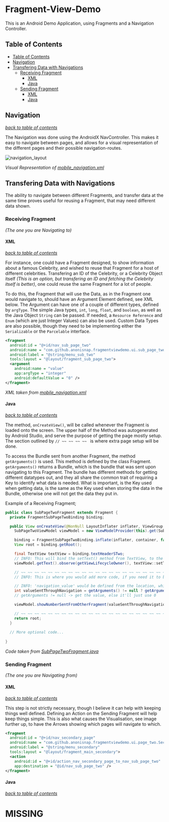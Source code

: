# Fragment-View-Demo

This is an Android Demo Application, using Fragments and a Navigation Controller.
## Table of Contents
- [Table of Contents](#table-of-contents)
- [Navigation](#navigation)
- [Transfering Data with Navigations](#transfering-data-with-navigations)
    - [Receiving Fragment](#receiving-fragment)
        - [XML](#xml)
        - [Java](#java)
    - [Sending Fragment](#sending-fragment)
        - [XML](#xml-1)
        - [Java](#java-1)

## Navigation

*[back to table of contents](#table-of-contents)*

The Navigation was done using the AndroidX NavController. This makes it easy to navigate between pages, and allows for a visual representation of the different pages and their possible navigation-routes.

![navigation_layout](https://user-images.githubusercontent.com/42655737/160244516-562b2ad8-87bc-40b4-ba38-3808fc6a3257.png)

*Visual Representation of [mobile_navigation.xml](https://github.com/anonisnap/Fragment-View-Demo/blob/master/app/src/main/res/navigation/mobile_navigation.xml)*

## Transfering Data with Navigations

The ability to navigate between different Fragments, and transfer data at the same time proves useful for reusing a Fragment, that may need different data shown.

### Receiving Fragment

*(The one you are Navigating to)*

#### XML

*[back to table of contents](#table-of-contents)*

For instance, one could have a Fragment designed, to show information about a famous Celebrity, and wished to reuse that Fragment for a host of different celebrities. Transfering an ID of the Celebrity, or a Celebrity Object itself *(This is an option, but transfering an ID and fetching the Celebrity itself is better)*, one could reuse the same Fragment for a lot of people.

To do this, the Fragment that will use the Data, as in the Fragment one would navigate to, should have an Argument Element defined, see XML below. The Argument can have one of a couple of different types, defined by `argType`. The simple Java types, `int`, `long`, `float`, and `boolean`, as well as the Java Object `String` can be passed. If needed, a `Resource Reference` and `Enum` (which are just Integer Values) can also be used. Custom Data Types are also possible, though they need to be implementing either the `Serializable` or the `Parcelable` interface.

```xml
<fragment
  android:id = "@+id/nav_sub_page_two"
  android:name = "com.github.anonisnap.fragmentviewdemo.ui.sub_page_two.SubPageTwoFragment"
  android:label = "@string/menu_sub_two"
  tools:layout = "@layout/fragment_sub_page_two">
  <argument
    android:name = "value"
    app:argType = "integer"
    android:defaultValue = "0" />
</fragment>
```
*XML taken from [mobile_navigation.xml](https://github.com/anonisnap/Fragment-View-Demo/blob/master/app/src/main/res/navigation/mobile_navigation.xml)*

#### Java

*[back to table of contents](#table-of-contents)*

The method, `onCreateView()`, will be called whenever the Fragment is loaded onto the screen. The upper half of the Method was autogenerated by Android Studio, and serve the purpose of getting the page mostly setup. The section outlined by `// ~~ ~~ ~~ ~~ ` is where extra page setup will be done.

To access the Bundle sent from another Fragment, the method `getArguments()` is used. This method is defined by the class Fragment. `getArguments()` returns a Bundle, which is the bundle that was sent upon navigating to this Fragment. The bundle has different methods for getting different datatypes out, and they all share the common trait of requiring a Key to identify what data is needed. What is important, is the Key used when getting data, is the same as the Key used when storing the data in the Bundle, otherwise one will not get the data they put in.

Example of a Receiving Fragment;

```java
public class SubPageTwoFragment extends Fragment {
  private FragmentSubPageTwoBinding binding;

  public View onCreateView(@NonNull LayoutInflater inflater, ViewGroup container, Bundle savedInstanceState) {
    SubPageTwoViewModel viewModel = new ViewModelProvider(this).get(SubPageTwoViewModel.class);

    binding = FragmentSubPageTwoBinding.inflate(inflater, container, false);
    View root = binding.getRoot();

    final TextView textView = binding.textHeaderSTwo;
    // INFO: This will bind the setText() method from TextView, to the LiveData present in the ViewModel. So when the LiveData changes, the setText will be called
    viewModel.getText().observe(getViewLifecycleOwner(), textView::setText);

    // ~~ ~~ ~~ ~~ ~~ ~~ ~~ ~~ ~~ ~~ ~~ ~~ ~~ ~~ ~~ ~~ ~~ ~~ ~~ ~~ ~~ ~~ ~~ ~~ ~~ ~~ ~~ ~~ ~~ ~~ ~~ ~~ ~~ ~~ ~~ ~~ ~~ ~~ ~~ ~~ ~~ ~~ ~~
    // INFO: This is where you would add more code, if you need it to be run on Page Initialisation

    // INFO: 'navigation_value' would be defined from the location, which initiates the navigation to here
    int valueSentThroughNavigation = getArguments() != null ? getArguments().getInt("navigation_value") : 0;
    // getArguments != null -> get the value, else it'll just use 0

    viewModel.showNumberSentFromOtherFragment(valueSentThroughNavigation);

    // ~~ ~~ ~~ ~~ ~~ ~~ ~~ ~~ ~~ ~~ ~~ ~~ ~~ ~~ ~~ ~~ ~~ ~~ ~~ ~~ ~~ ~~ ~~ ~~ ~~ ~~ ~~ ~~ ~~ ~~ ~~ ~~ ~~ ~~ ~~ ~~ ~~ ~~ ~~ ~~ ~~ ~~ ~~
    return root;
  }
  
  // More optional code...
  
}
```

*Code taken from [SubPageTwoFragment.java](https://github.com/anonisnap/Fragment-View-Demo/blob/master/app/src/main/java/com/github/anonisnap/fragmentviewdemo/ui/sub_page_two/SubPageTwoFragment.java)*

### Sending Fragment 

*(The one you are Navigating from)*

#### XML

*[back to table of contents](#table-of-contents)*

This step is not strictly necessary, though I believe it can help with keeping things well defined. Defining an Action on the Sending Fragment will help keep things simple. This is also what causes the Visualisation, see image further up, to have the Arrows showing which pages will navigate to which.

```xml
<fragment
  android:id = "@+id/nav_secondary_page"
  android:name = "com.github.anonisnap.fragmentviewdemo.ui.page_two.SecondaryMainFragment"
  android:label = "@string/menu_secondary"
  tools:layout = "@layout/fragment_main_secondary">
  <action
    android:id = "@+id/action_nav_secondary_page_to_nav_sub_page_two"
    app:destination = "@id/nav_sub_page_two" />
</fragment>
```

#### Java

*[back to table of contents](#table-of-contents)*

# MISSING
